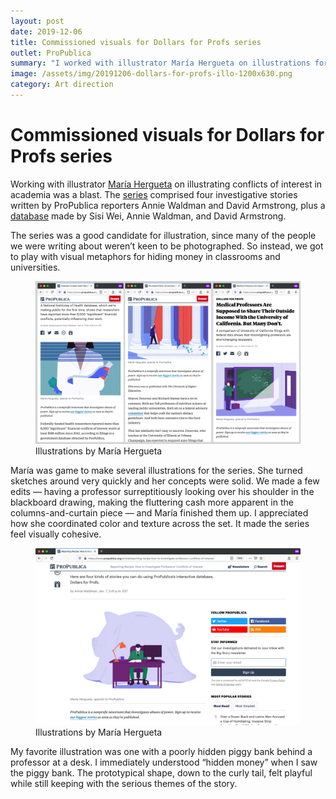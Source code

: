 ```yaml
---
layout: post
date: 2019-12-06
title: Commissioned visuals for Dollars for Profs series
outlet: ProPublica
summary: "I worked with illustrator María Hergueta on illustrations for a ProPublica series about hidden conflicts of interest in academia."
image: /assets/img/20191206-dollars-for-profs-illo-1200x630.png
category: Art direction
---
```


# Commissioned visuals for Dollars for Profs series

Working with illustrator [María Hergueta](https://mariahergueta.com/) on illustrating conflicts of interest in academia was a blast. The [series](https://www.propublica.org/series/dollars-for-profs) comprised four investigative stories written by ProPublica reporters Annie Waldman and David Armstrong, plus a [database](https://projects.propublica.org/dollars-for-profs) made by Sisi Wei, Annie Waldman, and David Armstrong.

The series was a good candidate for illustration, since many of the people we were writing about weren’t keen to be photographed. So instead, we got to play with visual metaphors for hiding money in classrooms and universities.

<figure>
  <img src="/assets/img/20191206-dollars-for-profs-illo-composite.png" alt="Three screenshots of web pages with illustrations. The first visual is of a woman with her arms crossed, with cash in one hand and a chemistry vial in the other. The second is of a man pulling a curtain closed behind the columns of a university building, with cash fluttering out from underneath the curtain. The third is a professor accessing a secret safe behind a blackboard, nervously looking over his shoulder."/>
  <figcaption>Illustrations by María Hergueta</figcaption>
</figure>

María was game to make several illustrations for the series. She turned sketches around very quickly and her concepts were solid. We made a few edits — having a professor surreptitiously looking over his shoulder in the blackboard drawing, making the fluttering cash more apparent in the columns-and-curtain piece — and María finished them up. I appreciated how she coordinated color and texture across the set. It made the series feel visually cohesive.

<figure>
  <img src="/assets/img/20191206-dollars-for-profs-illo-piggy-bank.png" alt="A screenshot of a web page with an illustration. The illustration shows a man sitting at a desk, with a giant piggy bank hidden by a sheet behind him. The piggy bank’s outline is clearly visible, but the professor is acting like it isn’t there."/>
  <figcaption>Illustrations by María Hergueta</figcaption>
</figure>

My favorite illustration was one with a poorly hidden piggy bank behind a professor at a desk. I immediately understood “hidden money” when I saw the piggy bank. The prototypical shape, down to the curly tail, felt playful while still keeping with the serious themes of the story.
